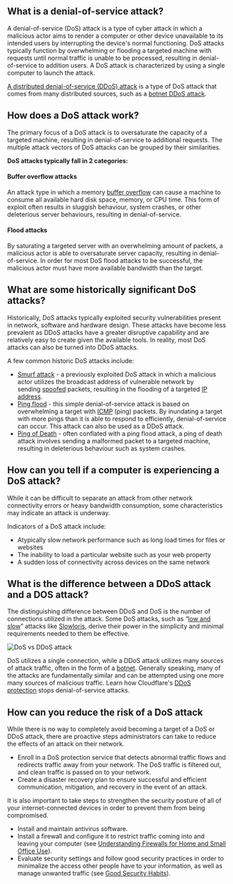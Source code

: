 ## What is a denial-of-service attack?

A denial-of-service (DoS) attack is a type of cyber attack in which a malicious actor aims to render a computer or other device unavailable to its intended users by interrupting the device's normal functioning. DoS attacks typically function by overwhelming or flooding a targeted machine with requests until normal traffic is unable to be processed, resulting in denial-of-service to addition users. A DoS attack is characterized by using a single computer to launch the attack.

[A distributed denial-of-service (DDoS) attack](https://www.cloudflare.com/learning/ddos/what-is-a-ddos-attack/) is a type of DoS attack that comes from many distributed sources, such as a [botnet DDoS attack](https://www.cloudflare.com/learning/ddos/what-is-a-ddos-botnet/).

## How does a DoS attack work?

The primary focus of a DoS attack is to oversaturate the capacity of a targeted machine, resulting in denial-of-service to additional requests. The multiple attack vectors of DoS attacks can be grouped by their similarities.

**DoS attacks typically fall in 2 categories:**

#### Buffer overflow attacks

An attack type in which a memory [buffer overflow](https://www.cloudflare.com/learning/security/threats/buffer-overflow/) can cause a machine to consume all available hard disk space, memory, or CPU time. This form of exploit often results in sluggish behaviour, system crashes, or other deleterious server behaviours, resulting in denial-of-service.

#### Flood attacks

By saturating a targeted server with an overwhelming amount of packets, a malicious actor is able to oversaturate server capacity, resulting in denial-of-service. In order for most DoS flood attacks to be successful, the malicious actor must have more available bandwidth than the target.

## What are some historically significant DoS attacks?

Historically, DoS attacks typically exploited security vulnerabilities present in network, software and hardware design. These attacks have become less prevalent as DDoS attacks have a greater disruptive capability and are relatively easy to create given the available tools. In reality, most DoS attacks can also be turned into DDoS attacks.

A few common historic DoS attacks include:

- [Smurf attack](https://www.cloudflare.com/learning/ddos/smurf-ddos-attack/) - a previously exploited DoS attack in which a malicious actor utilizes the broadcast address of vulnerable network by sending [spoofed](https://www.cloudflare.com/learning/ddos/glossary/ip-spoofing/) packets, resulting in the flooding of a targeted [IP address](https://www.cloudflare.com/learning/dns/glossary/what-is-my-ip-address/).
- [Ping flood](https://www.cloudflare.com/learning/ddos/ping-icmp-flood-ddos-attack/) - this simple denial-of-service attack is based on overwhelming a target with [ICMP](https://www.cloudflare.com/learning/ddos/glossary/internet-control-message-protocol-icmp/) (ping) packets. By inundating a target with more pings than it is able to respond to efficiently, denial-of-service can occur. This attack can also be used as a DDoS attack.
- [Ping of Death](https://www.cloudflare.com/learning/ddos/ping-of-death-ddos-attack/) - often conflated with a ping flood attack, a ping of death attack involves sending a malformed packet to a targeted machine, resulting in deleterious behaviour such as system crashes.

## How can you tell if a computer is experiencing a DoS attack?

While it can be difficult to separate an attack from other network connectivity errors or heavy bandwidth consumption, some characteristics may indicate an attack is underway.

Indicators of a DoS attack include:

- Atypically slow network performance such as long load times for files or websites
- The inability to load a particular website such as your web property
- A sudden loss of connectivity across devices on the same network

## What is the difference between a DDoS attack and a DOS attack?

The distinguishing difference between DDoS and DoS is the number of connections utilized in the attack. Some DoS attacks, such as “[low and slow](https://www.cloudflare.com/learning/ddos/ddos-low-and-slow-attack/)” attacks like [Slowloris](https://www.cloudflare.com/learning/ddos/ddos-attack-tools/slowloris/), derive their power in the simplicity and minimal requirements needed to them be effective.

![DoS vs DDoS attack](https://www.cloudflare.com/img/learning/ddos/glossary/dos-attack/dos-vs-ddos-attack.png "DoS vs DDoS attack")

DoS utilizes a single connection, while a DDoS attack utilizes many sources of attack traffic, often in the form of a [botnet](https://www.cloudflare.com/learning/ddos/what-is-a-ddos-botnet/). Generally speaking, many of the attacks are fundamentally similar and can be attempted using one more many sources of malicious traffic. Learn how Cloudflare's [DDoS protection](https://www.cloudflare.com/ddos/) stops denial-of-service attacks.

## How can you reduce the risk of a DoS attack

While there is no way to completely avoid becoming a target of a DoS or DDoS attack, there are proactive steps administrators can take to reduce the effects of an attack on their network.

- Enroll in a DoS protection service that detects abnormal traffic flows and redirects traffic away from your network. The DoS traffic is filtered out, and clean traffic is passed on to your network.
- Create a disaster recovery plan to ensure successful and efficient communication, mitigation, and recovery in the event of an attack.

It is also important to take steps to strengthen the security posture of all of your internet-connected devices in order to prevent them from being compromised.

- Install and maintain antivirus software.
- Install a firewall and configure it to restrict traffic coming into and leaving your computer (see [Understanding Firewalls for Home and Small Office Use](https://www.cisa.gov/news-events/news/understanding-firewalls-home-and-small-office-use "CISA Blog | Understanding Firewalls for Home and Small Office Use")).
- Evaluate security settings and follow good security practices in order to minimalize the access other people have to your information, as well as manage unwanted traffic (see [Good Security Habits](https://www.cisa.gov/news-events/news/good-security-habits "CISA Blog | Good Security Habits")).